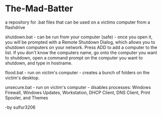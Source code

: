 # The-Mad-Batter
a repository for .bat files that can be used on a victims computer from a flashdrive

shutdown.bat - can be run from your computer (safe) -  once you open it, you will be prompted with a Remote Shutdown Dialog, which allows you to shutdown computers on your network. Press ADD to add a computer to the list. If you don't know the computers name, go onto the computer you want to shutdown, open a command prompt on the computer you want to shutdown, and type in hostname.

flood.bat - run on victim's computer - creates a bunch of folders on the victim's desktop. 

unsecure.bat - run on victim's computer - disables processes: Windows Firewall, Windows Updates, Workstation, DHCP Client, DNS Client, Print Spooler, and Themes

-by sulfur3206

